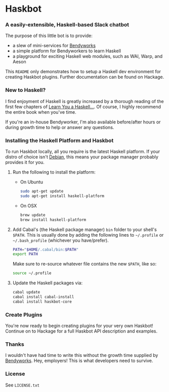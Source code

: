 # Haskbot

### A easily-extensible, Haskell-based Slack chatbot

The purpose of this little bot is to provide:

- a slew of mini-services for [Bendyworks](http://bendyworks.com/)
- a simple platform for Bendyworkers to learn Haskell
- a playground for exciting Haskell web modules, such as WAI, Warp, and Aeson

This `README` only demonstrates how to setup a Haskell dev environment for
creating Haskbot plugins. Further documentation can be found on Hackage.

### New to Haskell?

I find enjoyment of Haskell is greatly increased by a thorough reading of the
first few chapters of [Learn You a Haskell...](http://learnyouahaskell.com). Of
course, I highly recommend the entire book when you've time.

If you're an in-house Bendyworker, I'm also available before/after hours or
during growth time to help or answer any questions.

### Installing the Haskell Platform and Haskbot

To run Haskbot locally, all you require is the latest Haskell platform. If your
distro of choice isn't
[Debian](http://www.extellisys.com/articles/haskell-on-debian-wheezy),
this means your package manager probably provides it for you.

1. Run the following to install the platform:
   - On Ubuntu

     ```sh
     sudo apt-get update
     sudo apt-get install haskell-platform
     ```
   - On OSX

     ```sh
     brew update
     brew install haskell-platform
     ```

2. Add Cabal's (the Haskell package manager) `bin` folder to your shell's
   `$PATH`. This is usually done by adding the following lines to
   `~/.profile` or `~/.bash_profile` (whichever you have/prefer).
   ```sh
   PATH="$HOME/.cabal/bin:$PATH"
   export PATH
   ```
   Make sure to re-source whatever file contains the new `$PATH`, like so:
   ```sh
   source ~/.profile
   ```
3. Update the Haskell packages via:

   ```sh
   cabal update
   cabal install cabal-install
   cabal install haskbot-core
   ```

### Create Plugins

You're now ready to begin creating plugins for your very own Haskbot! Continue
on to Hackage for a full Haskbot API description and examples.

### Thanks

I wouldn't have had time to write this without the growth time supplied by
[Bendyworks](http://bendyworks.com/). Hey, employers! This is what developers
need to survive.

### License

See `LICENSE.txt`
